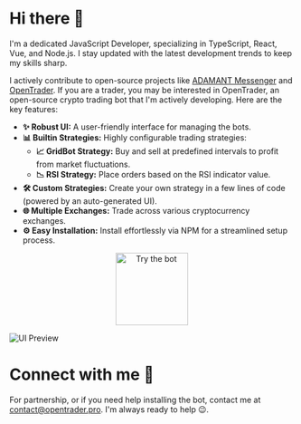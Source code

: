 # Hi there 👋

I'm a dedicated JavaScript Developer, specializing in TypeScript, React, Vue, and Node.js. I stay updated with the latest development trends to keep my skills sharp.

I actively contribute to open-source projects like [ADAMANT Messenger](https://github.com/adamant-im/adamant-im) and [OpenTrader](https://github.com/bludnic/opentrader). If you are a trader, you may be interested in OpenTrader, an open-source crypto trading bot that I'm actively developing. Here are the key features:

- **✨ Robust UI:** A user-friendly interface for managing the bots.
- **📊 Builtin Strategies:** Highly configurable trading strategies:
  - **📈 GridBot Strategy:** Buy and sell at predefined intervals to profit from market fluctuations.
  - **📉 RSI Strategy:** Place orders based on the RSI indicator value.
- **🛠️ Custom Strategies:** Create your own strategy in a few lines of code (powered by an auto-generated UI).
- **🌐 Multiple Exchanges:** Trade across various cryptocurrency exchanges.
- **⚙️ Easy Installation:** Install effortlessly via NPM for a streamlined setup process.

<p align="center">
  <a href="https://github.com/bludnic/opentrader#readme" title="Try the bot">
    <img src="https://img.shields.io/badge/Try%20the%20bot-37a779?style=for-the-badge" alt="Try the bot" width="128" />
  </a>
</p>

![UI Preview](https://github.com/bludnic/opentrader/raw/dev/.github/images/ui.png)

# Connect with me 📧

For partnership, or if you need help installing the bot, contact me at contact@opentrader.pro. I'm always ready to help 😉.

